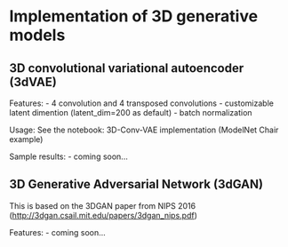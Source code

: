 # Implementation of 3D generative models

## 3D convolutional variational autoencoder (3dVAE)

Features:
    - 4 convolution and 4 transposed convolutions
    - customizable latent dimention (latent_dim=200 as default)
    - batch normalization
    
Usage: See the notebook: 3D-Conv-VAE implementation (ModelNet Chair example)

Sample results:
    - coming soon...

## 3D Generative Adversarial Network (3dGAN)

This is based on the 3DGAN paper from NIPS 2016 (http://3dgan.csail.mit.edu/papers/3dgan_nips.pdf)

Features:
    - coming soon...
